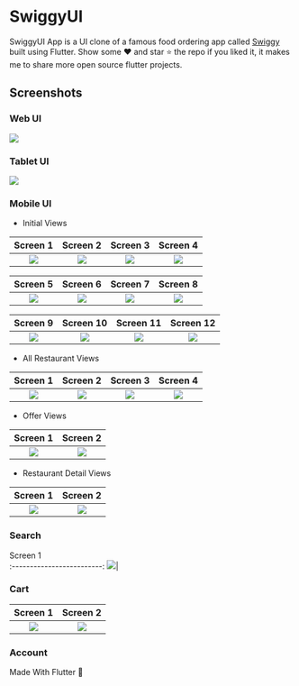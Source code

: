 # SwiggyUI

SwiggyUI App is a UI clone of a famous food ordering app called [Swiggy](https://play.google.com/store/apps/details?id=in.swiggy.android) built using Flutter. Show some ❤️ and star ⭐ the repo if you liked it, it makes me to share more open source flutter projects.


## Screenshots

### Web UI
![](screenshots/swiggy_web_ui.png)

### Tablet UI
![](screenshots/swiggy_tablet_ui.png)

### Mobile UI

- Initial Views

Screen 1               |  Screen 2                       | Screen 3                            |  Screen 4 
:-------------------------:|:-------------------------:|:-------------------------:|:-------------------------:
![](screenshots/swiggy1.jpg)|![](screenshots/swiggy2.jpg)|![](screenshots/swiggy3.jpg)|![](screenshots/swiggy4.jpg)|

Screen 5               |  Screen 6                       | Screen 7                            |  Screen 8 
:-------------------------:|:-------------------------:|:-------------------------:|:-------------------------:
![](screenshots/swiggy5.jpg)|![](screenshots/swiggy6.jpg)|![](screenshots/swiggy7.jpg)|![](screenshots/swiggy8.jpg)|

Screen 9               |  Screen 10                       | Screen 11                            |  Screen 12 
:-------------------------:|:-------------------------:|:-------------------------:|:-------------------------:
![](screenshots/genie.jpg)|![](screenshots/grocery.jpg)|![](screenshots/meat.jpg)|![](screenshots/indian-food.jpg)|

- All Restaurant Views

Screen 1               |  Screen 2                       | Screen 3                             |  Screen 4                    
:-------------------------:|:-------------------------:|:-------------------------:|:-------------------------:
![](screenshots/all-restaurant1.jpg)|![](screenshots/all-restaurant2.jpg)|![](screenshots/all-restaurant3.jpg)|![](screenshots/all-restaurant4.jpg)|

- Offer Views

Screen 1               |  Screen 2                                 
:-------------------------:|:-------------------------:
![](screenshots/offers1.jpg)|![](screenshots/offers2.jpg)|

- Restaurant Detail Views

Screen 1               |  Screen 2                                 
:-------------------------:|:-------------------------:
![](screenshots/restaurant-detail1.jpg)|![](screenshots/restaurant-detail2.jpg)|

### Search

Screen 1                                  
:-------------------------:
![](screenshots/search.jpg)|

### Cart

Screen 1               |  Screen 2                                 
:-------------------------:|:-------------------------:
![](screenshots/cart1.jpg)|![](screenshots/cart2.jpg)|

### Account

<p align="justify">
  Made With Flutter 💙
</p>

